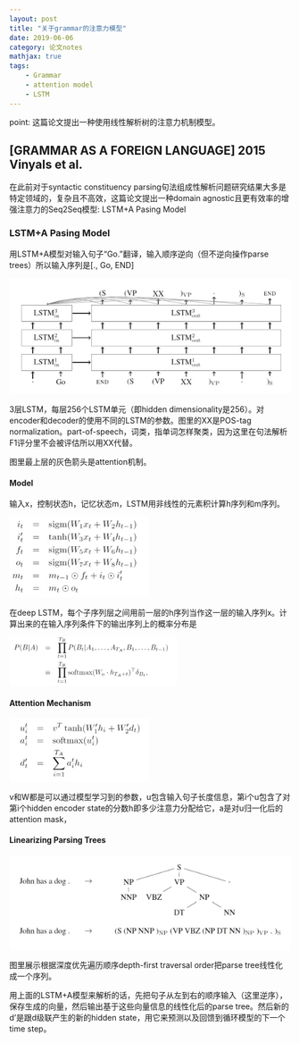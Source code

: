 ```yaml
---
layout: post
title: "关于grammar的注意力模型"
date: 2019-06-06
category: 论文notes
mathjax: true
tags: 
    - Grammar
    - attention model
    - LSTM
---
```


point: 这篇论文提出一种使用线性解析树的注意力机制模型。

## [GRAMMAR AS A FOREIGN LANGUAGE] 2015 Vinyals et al. ##

在此前对于syntactic constituency parsing句法组成性解析问题研究结果大多是特定领域的，复杂且不高效，这篇论文提出一种domain agnostic且更有效率的增强注意力的Seq2Seq模型: LSTM+A Pasing Model

### LSTM+A Pasing Model ###

用LSTM+A模型对输入句子“Go.”翻译，输入顺序逆向（但不逆向操作parse trees）所以输入序列是[., Go, END]

![LSTM+A model](/assets/images/postsimage/0606/lstm+a.jpg)

3层LSTM，每层256个LSTM单元（即hidden dimensionality是256）。对encoder和decoder的使用不同的LSTM的参数。图里的XX是POS-tag normalization。part-of-speech，词类，指单词怎样聚类，因为这里在句法解析F1评分里不会被评估所以用XX代替。

图里最上层的灰色箭头是attention机制。

#### Model ####

输入x，控制状态h，记忆状态m，LSTM用非线性的元素积计算h序列和m序列。

![LSTM model](/assets/images/postsimage/0606/lstm_model.jpg)

在deep LSTM，每个子序列层之间用前一层的h序列当作这一层的输入序列x。计算出来的在输入序列条件下的输出序列上的概率分布是

![deep LSTM distribution](/assets/images/postsimage/0606/deep_lstm.jpg)

#### Attention Mechanism ####

![attention computing](/assets/images/postsimage/0606/attention_computing.jpg)

v和W都是可以通过模型学习到的参数，u包含输入句子长度信息，第i个u包含了对第i个hidden encoder state的分数h即多少注意力分配给它，a是对u归一化后的attention mask，

#### Linearizing Parsing Trees ####

![linearizing](/assets/images/postsimage/0606/linearization.jpg)

图里展示根据深度优先遍历顺序depth-first traversal order把parse tree线性化成一个序列。

用上面的LSTM+A模型来解析的话，先把句子从左到右的顺序输入（这里逆序），保存生成的向量，然后输出基于这些向量信息的线性化后的parse tree。然后新的d’是跟d级联产生的新的hidden state，用它来预测以及回馈到循环模型的下一个time step。